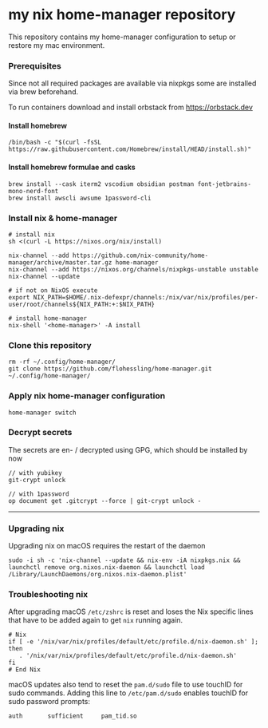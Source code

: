 # my nix home-manager repository

This repository contains my home-manager configuration to setup or restore my mac environment.

### Prerequisites 

Since not all required packages are available via nixpkgs some are installed via brew beforehand.

To run containers download and install orbstack from https://orbstack.dev 

#### Install homebrew

```shell
/bin/bash -c "$(curl -fsSL https://raw.githubusercontent.com/Homebrew/install/HEAD/install.sh)"
```

#### Install homebrew formulae and casks

```shell
brew install --cask iterm2 vscodium obsidian postman font-jetbrains-mono-nerd-font
brew install awscli awsume 1password-cli
```

### Install nix & home-manager

```shell
# install nix
sh <(curl -L https://nixos.org/nix/install)

nix-channel --add https://github.com/nix-community/home-manager/archive/master.tar.gz home-manager
nix-channel --add https://nixos.org/channels/nixpkgs-unstable unstable
nix-channel --update

# if not on NixOS execute
export NIX_PATH=$HOME/.nix-defexpr/channels:/nix/var/nix/profiles/per-user/root/channels${NIX_PATH:+:$NIX_PATH}

# install home-manager
nix-shell '<home-manager>' -A install
```

### Clone this repository

```shell
rm -rf ~/.config/home-manager/
git clone https://github.com/flohessling/home-manager.git ~/.config/home-manager/
```

### Apply nix home-manager configuration

```shell
home-manager switch
```

### Decrypt secrets

The secrets are en- / decrypted using GPG, which should be installed by now

```shell
// with yubikey
git-crypt unlock

// with 1password
op document get .gitcrypt --force | git-crypt unlock -
```

---
### Upgrading nix 

Upgrading nix on macOS requires the restart of the daemon

```shell
sudo -i sh -c 'nix-channel --update && nix-env -iA nixpkgs.nix && launchctl remove org.nixos.nix-daemon && launchctl load /Library/LaunchDaemons/org.nixos.nix-daemon.plist'

```
### Troubleshooting nix

After upgrading macOS `/etc/zshrc` is reset and loses the Nix specific lines that have to be added again to get `nix` running again.

```shell
# Nix
if [ -e '/nix/var/nix/profiles/default/etc/profile.d/nix-daemon.sh' ]; then
   . '/nix/var/nix/profiles/default/etc/profile.d/nix-daemon.sh'
fi
# End Nix
```

macOS updates also tend to reset the `pam.d/sudo` file to use touchID for sudo commands.
Adding this line to `/etc/pam.d/sudo` enables touchID for sudo password prompts:
```
auth       sufficient     pam_tid.so
```
